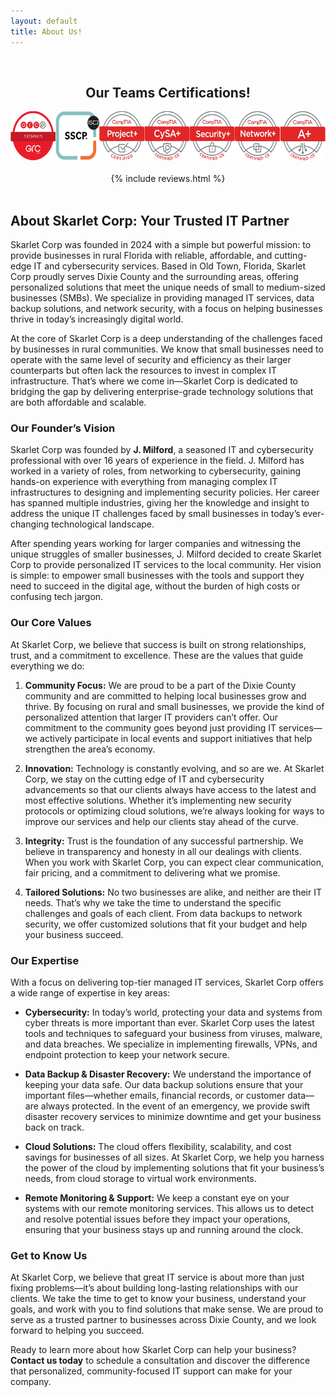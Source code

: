 ```yaml
---
layout: default
title: About Us!
---
```



<center>
<br>
  <h2>Our Teams Certifications!</h2>
 
  <img class="d-block w-10" src="/img/certs.webp" alt="Certifications banner" width="595" height="79">
<br>
<br>
<center>
{% include reviews.html %}
</center>
<br>
<div class="container" style="text-align: left;">
  
<h2 id="-about-skarlet-corp-your-trusted-it-partner-"><strong>About Skarlet Corp: Your Trusted IT Partner</strong></h2>
<p>Skarlet Corp was founded in 2024 with a simple but powerful mission: to provide businesses in rural Florida with reliable, affordable, and cutting-edge IT and cybersecurity services. Based in Old Town, Florida, Skarlet Corp proudly serves Dixie County and the surrounding areas, offering personalized solutions that meet the unique needs of small to medium-sized businesses (SMBs). We specialize in providing managed IT services, data backup solutions, and network security, with a focus on helping businesses thrive in today’s increasingly digital world.</p>
<p>At the core of Skarlet Corp is a deep understanding of the challenges faced by businesses in rural communities. We know that small businesses need to operate with the same level of security and efficiency as their larger counterparts but often lack the resources to invest in complex IT infrastructure. That’s where we come in—Skarlet Corp is dedicated to bridging the gap by delivering enterprise-grade technology solutions that are both affordable and scalable.</p>
<h3 id="-our-founder-s-vision-"><strong>Our Founder’s Vision</strong></h3>
<p>Skarlet Corp was founded by <strong>J. Milford</strong>, a seasoned IT and cybersecurity professional with over 16 years of experience in the field. J. Milford  has worked in a variety of roles, from networking to cybersecurity, gaining hands-on experience with everything from managing complex IT infrastructures to designing and implementing security policies. Her career has spanned multiple industries, giving her the knowledge and insight to address the unique IT challenges faced by small businesses in today’s ever-changing technological landscape.</p>
<p>After spending years working for larger companies and witnessing the unique struggles of smaller businesses, J. Milford decided to create Skarlet Corp to provide personalized IT services to the local community. Her vision is simple: to empower small businesses with the tools and support they need to succeed in the digital age, without the burden of high costs or confusing tech jargon.</p>
<h3 id="-our-core-values-"><strong>Our Core Values</strong></h3>
<p>At Skarlet Corp, we believe that success is built on strong relationships, trust, and a commitment to excellence. These are the values that guide everything we do:</p>
<ol>
<li><p><strong>Community Focus:</strong> We are proud to be a part of the Dixie County community and are committed to helping local businesses grow and thrive. By focusing on rural and small businesses, we provide the kind of personalized attention that larger IT providers can’t offer. Our commitment to the community goes beyond just providing IT services—we actively participate in local events and support initiatives that help strengthen the area’s economy.</p>
</li>
<li><p><strong>Innovation:</strong> Technology is constantly evolving, and so are we. At Skarlet Corp, we stay on the cutting edge of IT and cybersecurity advancements so that our clients always have access to the latest and most effective solutions. Whether it’s implementing new security protocols or optimizing cloud solutions, we’re always looking for ways to improve our services and help our clients stay ahead of the curve.</p>
</li>
<li><p><strong>Integrity:</strong> Trust is the foundation of any successful partnership. We believe in transparency and honesty in all our dealings with clients. When you work with Skarlet Corp, you can expect clear communication, fair pricing, and a commitment to delivering what we promise.</p>
</li>
<li><p><strong>Tailored Solutions:</strong> No two businesses are alike, and neither are their IT needs. That’s why we take the time to understand the specific challenges and goals of each client. From data backups to network security, we offer customized solutions that fit your budget and help your business succeed.</p>
</li>
</ol>
<h3 id="-our-expertise-"><strong>Our Expertise</strong></h3>
<p>With a focus on delivering top-tier managed IT services, Skarlet Corp offers a wide range of expertise in key areas:</p>
<ul>
<li><p><strong>Cybersecurity:</strong> In today’s world, protecting your data and systems from cyber threats is more important than ever. Skarlet Corp uses the latest tools and techniques to safeguard your business from viruses, malware, and data breaches. We specialize in implementing firewalls, VPNs, and endpoint protection to keep your network secure.</p>
</li>
<li><p><strong>Data Backup &amp; Disaster Recovery:</strong> We understand the importance of keeping your data safe. Our data backup solutions ensure that your important files—whether emails, financial records, or customer data—are always protected. In the event of an emergency, we provide swift disaster recovery services to minimize downtime and get your business back on track.</p>
</li>
<li><p><strong>Cloud Solutions:</strong> The cloud offers flexibility, scalability, and cost savings for businesses of all sizes. At Skarlet Corp, we help you harness the power of the cloud by implementing solutions that fit your business’s needs, from cloud storage to virtual work environments.</p>
</li>
<li><p><strong>Remote Monitoring &amp; Support:</strong> We keep a constant eye on your systems with our remote monitoring services. This allows us to detect and resolve potential issues before they impact your operations, ensuring that your business stays up and running around the clock.</p>
</li>
</ul>
<h3 id="-get-to-know-us-"><strong>Get to Know Us</strong></h3>
<p>At Skarlet Corp, we believe that great IT service is about more than just fixing problems—it’s about building long-lasting relationships with our clients. We take the time to get to know your business, understand your goals, and work with you to find solutions that make sense. We are proud to serve as a trusted partner to businesses across Dixie County, and we look forward to helping you succeed.</p>
<p>Ready to learn more about how Skarlet Corp can help your business? <strong>Contact us today</strong> to schedule a consultation and discover the difference that personalized, community-focused IT support can make for your company.</p>
</div>

 
</center>
<br><br>

